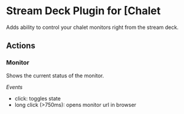 # Stream Deck Plugin for [Chalet

Adds ability to control your chalet monitors right from the stream deck.

## Actions

### Monitor

Shows the current status of the monitor.

*Events*
- click: toggles state
- long click (>750ms): opens monitor url in browser
